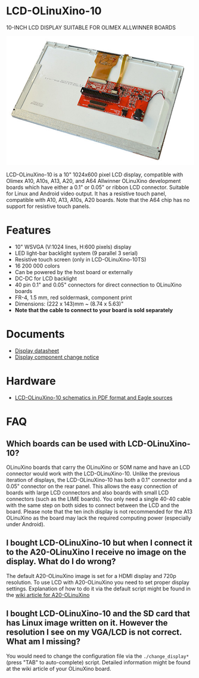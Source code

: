 # LCD-OLinuXino-10

10-INCH LCD DISPLAY SUITABLE FOR OLIMEX ALLWINNER BOARDS

![LCD-OLinuXino-10 Rear](doc/images/LCD-OLinuXino-10-2.jpg "LCD-OLinuXino-10 Rear View")

LCD-OLinuXino-10 is a 10" 1024x600 pixel LCD display, compatible with Olimex A10, A10s, A13, A20, and A64 Allwinner OLinuXino development boards which have either a 0.1" or 0.05" or ribbon LCD connector.
Suitable for Linux and Android video output.
It has a resistive touch panel, compatible with A10, A13, A10s, A20 boards.
Note that the A64 chip has no support for resistive touch panels.

# Features

- 10" WSVGA (V:1024 lines, H:600 pixels) display
- LED light-bar backlight system (9 parallel 3 serial)
- Resistive touch screen (only in LCD-OLinuXino-10TS)
- 16 200 000 colors
- Can be powered by the host board or externally
- DC-DC for LCD backlight
- 40 pin 0.1" and 0.05" connectors for direct connection to OLinuXino boards
- FR-4, 1.5 mm, red soldermask, component print
- Dimensions: (222 x 143)mm ~ (8.74 x 5.63)"
- **Note that the cable to connect to your board is sold separately**

# Documents

- [Display datasheet](doc/datasheets/F101TT50_1_release.pdf)
- [Display component change notice](doc/LCD-OLinuXino-10-errata.pdf)

# Hardware

- [LCD-OLinuXino-10 schematics in PDF format and Eagle sources](hardware)

# FAQ

## Which boards can be used with LCD-OLinuXino-10?

OLinuXino boards that carry the OLinuXino or SOM name and have an LCD connector would work with the LCD-OLinuXino-10.
Unlike the previous iteration of displays, the LCD-OLinuXino-10 has both a 0.1" connector and a 0.05" connector on the rear panel.
This allows the easy connection of boards with large LCD connectors and also boards with small LCD connectors (such as the LIME boards).
You only need a single 40-40 cable with the same step on both sides to connect between the LCD and the board.
Please note that the ten inch display is not recommended for the A13 OLinuXino as the board may lack the required computing power (especially under Android).

## I bought LCD-OLinuXino-10 but when I connect it to the A20-OLinuXino I receive no image on the display. What do I do wrong?

The default A20-OLinuXino image is set for a HDMI display and 720p resolution.
To use LCD with A20-OLinuXino you need to set proper display settings.
Explanation of how to do it via the default script might be found in the [wiki article for A20-OLinuXino](https://www.olimex.com/wiki/A20-OLinuXino-MICRO)

## I bought LCD-OLinuXino-10 and the SD card that has Linux image written on it. However the resolution I see on my VGA/LCD is not correct. What am I missing?

You would need to change the configuration file via the ``./change_display*`` (press "TAB" to auto-complete) script.
Detailed information might be found at the wiki article of your OLinuXino board.